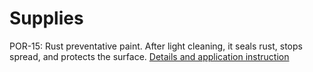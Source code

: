 # Supplies

POR-15: Rust preventative paint. After light cleaning, it seals rust, stops spread, and protects the surface.
[Details and application instruction](https://www.por15.com/POR-15-Technical-Information_ep_62.html)

